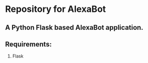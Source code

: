 # Repository for AlexaBot
## A Python Flask based AlexaBot application.

## Requirements:
1. Flask
 
